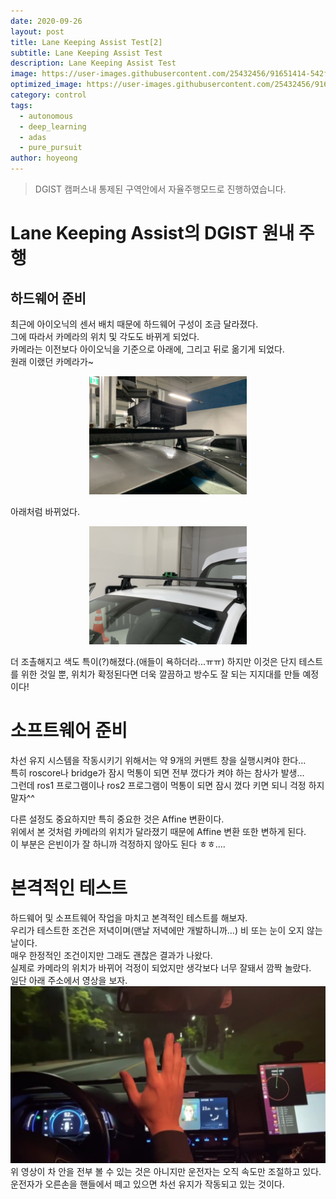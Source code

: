 ```yaml
---
date: 2020-09-26
layout: post
title: Lane Keeping Assist Test[2]
subtitle: Lane Keeping Assist Test
description: Lane Keeping Assist Test
image: https://user-images.githubusercontent.com/25432456/91651414-542f5100-eac7-11ea-8c2c-66eb21f90418.gif
optimized_image: https://user-images.githubusercontent.com/25432456/91651414-542f5100-eac7-11ea-8c2c-66eb21f90418.gif
category: control
tags:
  - autonomous
  - deep_learning
  - adas
  - pure_pursuit
author: hoyeong
---
```


> DGIST 캠퍼스내 통제된 구역안에서 자율주행모드로 진행하였습니다.


# Lane Keeping Assist의 DGIST 원내 주행

## 하드웨어 준비
최근에 아이오닉의 센서 배치 때문에 하드웨어 구성이 조금 달라졌다.   
그에 따라서 카메라의 위치 및 각도도 바뀌게 되었다.   
카메라는 이전보다 아이오닉을 기준으로 아래에, 그리고 뒤로 옮기게 되었다.   
원래 이랬던 카메라가~   
<p align="center"><img src="https://github.com/DGIST-ARTIV/dgist-artiv.github.io/blob/master/docs/media/camera_old.jpg" width="50%" height="50%"></img></p>
아래처럼 바뀌었다.   
<p align="center"><img src="https://github.com/DGIST-ARTIV/dgist-artiv.github.io/blob/master/docs/media/camera_new.jpg" width="50%" height="50%"></img></p>   
더 조촐해지고 색도 특이(?)해졌다.(애들이 욕하더라...ㅠㅠ)    
하지만 이것은 단지 테스트를 위한 것일 뿐,    
위치가 확정된다면 더욱 깔끔하고 방수도 잘 되는 지지대를 만들 예정이다!   

# 소프트웨어 준비
차선 유지 시스템을 작동시키기 위해서는 약 9개의 커맨트 창을 실행시켜야 한다...   
특히 roscore나 bridge가 잠시 먹통이 되면 전부 껐다가 켜야 하는 참사가 발생...   
그런데 ros1 프로그램이나 ros2 프로그램이 먹통이 되면 잠시 껐다 키면 되니 걱정 하지말자^^   

다른 설정도 중요하지만 특히 중요한 것은 Affine 변환이다.   
위에서 본 것처럼 카메라의 위치가 달라졌기 때문에 Affine 변환 또한 변하게 된다.   
이 부분은 은빈이가 잘 하니까 걱정하지 않아도 된다 ㅎㅎ....   

# 본격적인 테스트
하드웨어 및 소프트웨어 작업을 마치고 본격적인 테스트를 해보자.   
우리가 테스트한 조건은 저녁이며(맨날 저녁에만 개발하니까...) 비 또는 눈이 오지 않는 날이다.   
매우 한정적인 조건이지만 그래도 괜찮은 결과가 나왔다.   
실제로 카메라의 위치가 바뀌어 걱정이 되었지만 생각보다 너무 잘돼서 깜짝 놀랐다.   
일단 아래 주소에서 영상을 보자.   
[![Video Label](https://github.com/DGIST-ARTIV/dgist-artiv.github.io/blob/master/docs/media/lane_detect.png)](https://youtu.be/jk8l4TOWPlY)
위 영상이 차 안을 전부 볼 수 있는 것은 아니지만 운전자는 오직 속도만 조절하고 있다.   
운전자가 오른손을 핸들에서 떼고 있으면 차선 유지가 작동되고 있는 것이다.   
